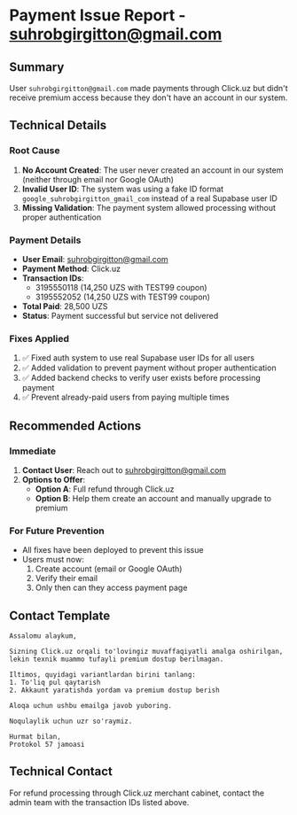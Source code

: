 # Payment Issue Report - suhrobgirgitton@gmail.com

## Summary
User `suhrobgirgitton@gmail.com` made payments through Click.uz but didn't receive premium access because they don't have an account in our system.

## Technical Details

### Root Cause
1. **No Account Created**: The user never created an account in our system (neither through email nor Google OAuth)
2. **Invalid User ID**: The system was using a fake ID format `google_suhrobgirgitton_gmail_com` instead of a real Supabase user ID
3. **Missing Validation**: The payment system allowed processing without proper authentication

### Payment Details
- **User Email**: suhrobgirgitton@gmail.com
- **Payment Method**: Click.uz
- **Transaction IDs**: 
  - 3195550118 (14,250 UZS with TEST99 coupon)
  - 3195552052 (14,250 UZS with TEST99 coupon)
- **Total Paid**: 28,500 UZS
- **Status**: Payment successful but service not delivered

### Fixes Applied
1. ✅ Fixed auth system to use real Supabase user IDs for all users
2. ✅ Added validation to prevent payment without proper authentication
3. ✅ Added backend checks to verify user exists before processing payment
4. ✅ Prevent already-paid users from paying multiple times

## Recommended Actions

### Immediate
1. **Contact User**: Reach out to suhrobgirgitton@gmail.com
2. **Options to Offer**:
   - **Option A**: Full refund through Click.uz
   - **Option B**: Help them create an account and manually upgrade to premium

### For Future Prevention
- All fixes have been deployed to prevent this issue
- Users must now:
  1. Create account (email or Google OAuth)
  2. Verify their email
  3. Only then can they access payment page

## Contact Template

```
Assalomu alaykum,

Sizning Click.uz orqali to'lovingiz muvaffaqiyatli amalga oshirilgan, lekin texnik muammo tufayli premium dostup berilmagan.

Iltimos, quyidagi variantlardan birini tanlang:
1. To'liq pul qaytarish
2. Akkaunt yaratishda yordam va premium dostup berish

Aloqa uchun ushbu emailga javob yuboring.

Noqulaylik uchun uzr so'raymiz.

Hurmat bilan,
Protokol 57 jamoasi
```

## Technical Contact
For refund processing through Click.uz merchant cabinet, contact the admin team with the transaction IDs listed above.